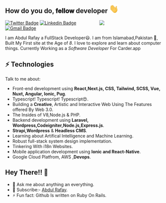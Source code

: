 <h2>How do you do, 𝐟𝐞𝐥𝐥𝐨𝐰 developer <img src="https://raw.githubusercontent.com/ABSphreak/ABSphreak/master/gifs/Hi.gif" width="30px"></h2>

<img align='right' src='https://user-images.githubusercontent.com/5713670/87202985-820dcb80-c2b6-11ea-9f56-7ec461c497c3.gif' width='200"'>

[![Twitter Badge](https://img.shields.io/badge/-@rafayrty-1ca0f1?style=flat-square&labelColor=1ca0f1&logo=twitter&logoColor=white&link=https://twitter.com/rafayrty)](https://twitter.com/rafayrty) [![Linkedin Badge](https://img.shields.io/badge/-abdulrafay-blue?style=flat-square&logo=Linkedin&logoColor=white&link=https://www.linkedin.com/in/abdul-rafay-965742173/)](https://www.linkedin.com/in/abdul-rafay-965742173/) 
[![Gmail Badge](https://img.shields.io/badge/-abdulrafayrty@gmail.com-c14438?style=flat-square&logo=Gmail&logoColor=white&link=mailto:abdulrafayrty@gmail.com)](mailto:abdulrafayrty@gmail.com)

I am Abdul Rafay a FullStack Developer😃. I am from Islamabad,Pakistan 🕌, Built My First site at the Age of *8*. I love to explore and learn about computer things. Currently Working as a *Software Developer* For Carder.app
## ⚡ Technologies
Talk to me about:
- Front-end development using **React,Next.js, CSS, Tailwind, SCSS, Vue, Nuxt, Angular, Ionic, Pug**.
- Typescript! Typescript! Typescript😍.
- Building a **Creative**, Artistic and Interactive Web Using The Features offered By Web 3.0.
- The Insides of V8,Node.js & PHP.
- Backend development using **Laravel, Wordpress,Codeigniter,Node.js,Express.js**.
- **Strapi,Wordpress** & **Headless CMS**. 
- Learning about Artifical Intelligence and Machine Learning.
- Robust full-stack system design implementation.
- Tinkering With i18n Websites.
- Mobile application development using **Ionic and React-Native**.
- Google Cloud Platfrom, AWS ,**Devops**.
## Hey There!! 🤔
- 💬 Ask me about anything an everything.
- 🔔 Subscribe:- [Abdul Rafay](https://www.youtube.com/channel/UCMIJqDasO3z_r98bjO726pQ).
- ⚡ Fun fact: Github Is written on Ruby On Rails.

